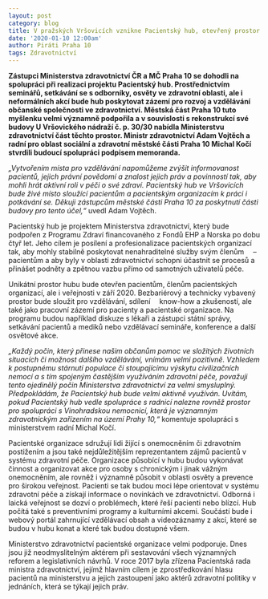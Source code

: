 ```yaml
---
layout: post
category: blog
title: V pražských Vršovicích vznikne Pacientský hub, otevřený prostor pro vzdělávání i diskuzi
date: '2020-01-10 12:00am'
author: Piráti Praha 10
tags: Zdravotnictví
---
```


**Zástupci Ministerstva zdravotnictví ČR a MČ Praha 10 se dohodli na spolupráci při realizaci projektu Pacientský hub. Prostřednictvím seminářů, setkávání se s odborníky, osvěty ve zdravotní oblasti, ale i neformálních akcí bude hub poskytovat zázemí pro rozvoj a vzdělávání občanské společnosti ve zdravotnictví. Městská část Praha 10 tuto myšlenku velmi významně podpořila a v souvislosti s rekonstrukcí své budovy U Vršovického nádraží č. p. 30/30 nabídla Ministerstvu zdravotnictví část těchto prostor. Ministr zdravotnictví Adam Vojtěch a radní pro oblast sociální a zdravotní městské části Praha 10 Michal Kočí stvrdili budoucí spolupráci podpisem memoranda.**

_„Vytvořením místa pro vzdělávání napomůžeme zvýšit informovanost pacientů, jejich právní povědomí a znalost jejich práv a povinností tak, aby mohli hrát aktivní roli v péči o své zdraví. Pacientský hub ve Vršovicích bude živé místo sloužící pacientům a pacientským organizacím k práci i potkávání se. Děkuji zástupcům městské části Praha 10 za poskytnutí části budovy pro tento účel,“_ uvedl Adam Vojtěch.

Pacientský hub je projektem Ministerstva zdravotnictví, který bude podpořen z Programu Zdraví financovaného z Fondů EHP a Norska po dobu čtyř let. Jeho cílem je posílení a profesionalizace pacientských organizací tak, aby mohly stabilně poskytovat nenahraditelné služby svým členům  – pacientům a aby byly v oblasti zdravotnictví schopni účastnit se procesů a přinášet podněty a zpětnou vazbu přímo od samotných uživatelů péče.

Unikátní prostor hubu bude otevřen pacientům, členům pacientských organizací, ale i veřejnosti v září 2020. Bezbariérový a technicky vybavený prostor bude sloužit pro vzdělávání, sdílení  know-how a zkušeností, ale také jako pracovní zázemí pro pacienty a pacientské organizace. Na programu budou například diskuze s lékaři a zástupci státní správy, setkávání pacientů a mediků nebo vzdělávací semináře, konference a další osvětové akce.

_„Každý počin, který přinese našim občanům pomoc ve složitých životních situacích či možnost dalšího vzdělávání, vnímám velmi pozitivně. Vzhledem k postupnému stárnutí populace či stoupajícímu výskytu civilizačních nemocí a s tím spojeným častějším využíváním zdravotní péče, považuji tento ojedinělý počin Ministerstva zdravotnictví za velmi smysluplný. Předpokládám, že Pacientský hub bude velmi aktivně využíván. Uvítám, pokud Pacientský hub vedle spolupráce s radnicí nalezne rovněž prostor pro spolupráci s Vinohradskou nemocnicí, která je významným zdravotnickým zařízením na území Prahy 10,“_ komentuje spolupráci s ministerstvem radní Michal Kočí.

Pacientské organizace sdružují lidi žijící s onemocněním či zdravotním postižením a jsou také nejdůležitějším reprezentantem zájmů pacientů v systému zdravotní péče. Organizace působící v hubu budou vykonávat činnost a organizovat akce pro osoby s chronickým i jinak vážným onemocněním, ale rovněž i významně působit v oblasti osvěty a prevence pro širokou veřejnost. Pacienti se tak budou moci lépe orientovat v systému zdravotní péče a získají informace o novinkách ve zdravotnictví. Odborná i laická veřejnost se dozví o problémech, které řeší pacienti nebo blízcí. Hub počítá také s preventivními programy a kulturními akcemi. Součástí bude i webový portál zahrnující vzdělávací obsah a videozáznamy z akcí, které se budou v hubu konat a které tak budou dostupné všem.

Ministerstvo zdravotnictví pacientské organizace velmi podporuje. Dnes jsou již neodmyslitelným aktérem při sestavování všech významných reforem a legislativních návrhů. V roce 2017 byla zřízena Pacientská rada ministra zdravotnictví, jejímž hlavním cílem je zprostředkování hlasu pacientů na ministerstvu a jejich zastoupení jako aktérů zdravotní politiky v jednáních, která se týkají jejich práv.
